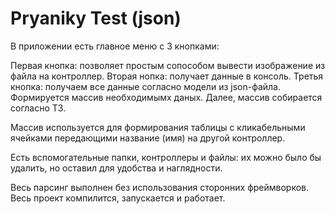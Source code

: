 # Pryaniky Test (json)
В приложении есть главное меню с 3 кнопками:

Первая кнопка: позволяет простым сопособом вывести изображение из файла на контроллер. 
Вторая нопка: получает данные в консоль.
Третья кнопка: получаем все данные согласно модели из json-файла. Формируется массив необходимымх даных. Далее, массив собирается согласно ТЗ. 

Массив используется для формирования таблицы с кликабельными ячейками передающими название (имя) на другой контроллер. 

Есть вспомогательные папки, контроллеры и файлы: их можно было бы удалить, но оставил для удобства и наглядности. 

Весь парсинг выполнен без использования сторонних фреймворков. Весь проект компилится, запускается и работает. 
